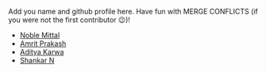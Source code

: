 Add you name and github profile here. Have fun with MERGE CONFLICTS (if you were not the first contributor 😉)!

- [Noble Mittal](https://github.com/beingnoble03)
- [Amrit Prakash](https://github.com/solo-daemon)
- [Aditya Karwa](https://github.com/AdityaK-github)
- [Shankar N](https://github.com/SHANKAR2012)